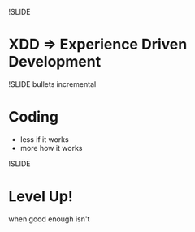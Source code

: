 !SLIDE 
# XDD => Experience Driven Development #

!SLIDE bullets incremental
# Coding #

* less if it works
* more how it works

!SLIDE
# Level Up!

when good enough isn't

<!--
  NOTES

  idealism/lack of contentment (satisfaction is the death of desire)

  I find myself questioning existing stuff but lacking the context to know why or what might be better, so I explore.
  It is as much about the experience of the developer as it is about the experience of the user.
  Make your own tools.

  Take notes when you see weird stuff, its too easy to forget to revisit.

  It is difficult to expand and get better if you accept things as good enough, but hard to get things done if you don't.
-->
